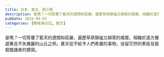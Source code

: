 ```yaml
---
title: 日本．東北．南三縣
description: 是嗎？一切答覆了藍天的遼闊和莊嚴，遍歷草原靜謐又綿茸的搖擺，相織於遠方層遞著且不失雅麗的山丘之邦。蒼天從不給予人們希冀的事物，徒留茫然的牽掛及窗框閱識者的撰寫。
pubDate: 2024-09-03
categories: [聯絡簿日記, 散文]
---
```


是嗎？一切答覆了藍天的遼闊和莊嚴，遍歷草原靜謐又綿茸的搖擺，相織於遠方層遞著且不失雅麗的山丘之邦。蒼天從不給予人們希冀的事物，徒留茫然的牽掛及窗框閱識者的撰寫。

